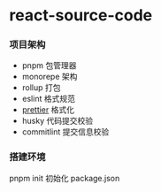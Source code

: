 # react-source-code

### 项目架构

- pnpm 包管理器
- monorepe 架构
- rollup 打包
- eslint 格式规范
- [prettier](./prettier.md) 格式化
- husky 代码提交校验
- commitlint 提交信息校验

### 搭建环境

pnpm init 初始化 package.json
